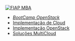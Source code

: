  [![FIAP MBA](https://raw.githubusercontent.com/josecastillolema/fiap/master/img/cld2.jpeg)](https://www.fiap.com.br/mba/mba-em-cloud-computing/)
 
 - [*BootCamp OpenStack*](https://github.com/josecastillolema/fiap/tree/master/cld/openstack)
 - [Implementação de Cloud](https://github.com/josecastillolema/fiap/tree/master/cld/openstack)
 - [Implementação OpenStack](https://github.com/josecastillolema/fiap/tree/master/cld/openstack)
 - [Soluções MultiCloud](https://github.com/josecastillolema/fiap/tree/master/cld/multicloud)
